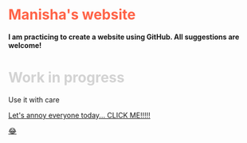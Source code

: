 
<html>

<h1 style="color:Tomato;"> Manisha's website </h1>

 <b> I am practicing to create a website using GitHub. All suggestions are welcome!</b>

<picture>
  <source srcset="img_smallflower.jpg" media="(max-width: 600px)">
 </picture>
<body>
<h1 style="color:LightGrey;"> Work in progress </h1>

<p> Use it with care </p>
<a href="https://www.youtube.com/watch?v=n4QSYx4wVQg">Let's annoy everyone today... CLICK ME!!!!!<p>&#128514;</p></a>


